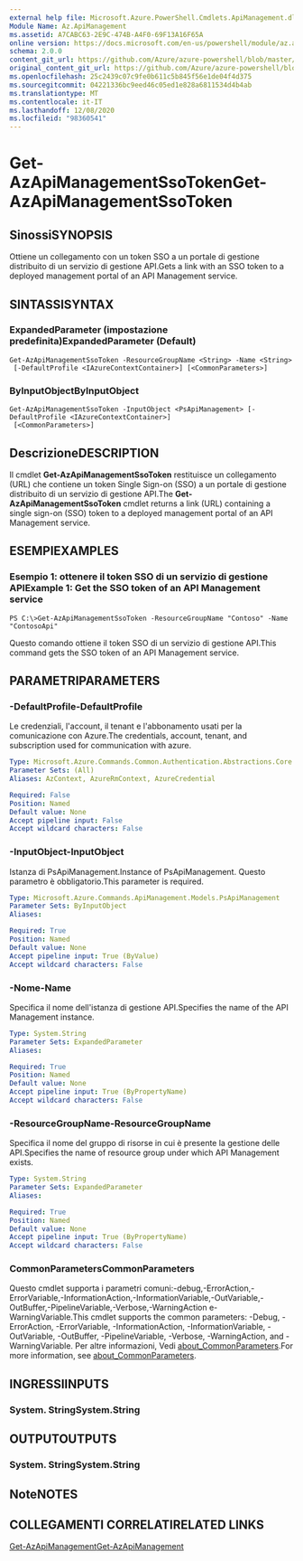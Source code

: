 ```yaml
---
external help file: Microsoft.Azure.PowerShell.Cmdlets.ApiManagement.dll-Help.xml
Module Name: Az.ApiManagement
ms.assetid: A7CABC63-2E9C-474B-A4F0-69F13A16F65A
online version: https://docs.microsoft.com/en-us/powershell/module/az.apimanagement/get-azapimanagementssotoken
schema: 2.0.0
content_git_url: https://github.com/Azure/azure-powershell/blob/master/src/ApiManagement/ApiManagement/help/Get-AzApiManagementSsoToken.md
original_content_git_url: https://github.com/Azure/azure-powershell/blob/master/src/ApiManagement/ApiManagement/help/Get-AzApiManagementSsoToken.md
ms.openlocfilehash: 25c2439c07c9fe0b611c5b845f56e1de04f4d375
ms.sourcegitcommit: 04221336bc9eed46c05ed1e828a6811534d4b4ab
ms.translationtype: MT
ms.contentlocale: it-IT
ms.lasthandoff: 12/08/2020
ms.locfileid: "98360541"
---
```

# <span data-ttu-id="2da39-101">Get-AzApiManagementSsoToken</span><span class="sxs-lookup"><span data-stu-id="2da39-101">Get-AzApiManagementSsoToken</span></span>

## <span data-ttu-id="2da39-102">Sinossi</span><span class="sxs-lookup"><span data-stu-id="2da39-102">SYNOPSIS</span></span>
<span data-ttu-id="2da39-103">Ottiene un collegamento con un token SSO a un portale di gestione distribuito di un servizio di gestione API.</span><span class="sxs-lookup"><span data-stu-id="2da39-103">Gets a link with an SSO token to a deployed management portal of an API Management service.</span></span>

## <span data-ttu-id="2da39-104">SINTASSI</span><span class="sxs-lookup"><span data-stu-id="2da39-104">SYNTAX</span></span>

### <span data-ttu-id="2da39-105">ExpandedParameter (impostazione predefinita)</span><span class="sxs-lookup"><span data-stu-id="2da39-105">ExpandedParameter (Default)</span></span>
```
Get-AzApiManagementSsoToken -ResourceGroupName <String> -Name <String>
 [-DefaultProfile <IAzureContextContainer>] [<CommonParameters>]
```

### <span data-ttu-id="2da39-106">ByInputObject</span><span class="sxs-lookup"><span data-stu-id="2da39-106">ByInputObject</span></span>
```
Get-AzApiManagementSsoToken -InputObject <PsApiManagement> [-DefaultProfile <IAzureContextContainer>]
 [<CommonParameters>]
```

## <span data-ttu-id="2da39-107">Descrizione</span><span class="sxs-lookup"><span data-stu-id="2da39-107">DESCRIPTION</span></span>
<span data-ttu-id="2da39-108">Il cmdlet **Get-AzApiManagementSsoToken** restituisce un collegamento (URL) che contiene un token Single Sign-on (SSO) a un portale di gestione distribuito di un servizio di gestione API.</span><span class="sxs-lookup"><span data-stu-id="2da39-108">The **Get-AzApiManagementSsoToken** cmdlet returns a link (URL) containing a single sign-on (SSO) token to a deployed management portal of an API Management service.</span></span>

## <span data-ttu-id="2da39-109">ESEMPI</span><span class="sxs-lookup"><span data-stu-id="2da39-109">EXAMPLES</span></span>

### <span data-ttu-id="2da39-110">Esempio 1: ottenere il token SSO di un servizio di gestione API</span><span class="sxs-lookup"><span data-stu-id="2da39-110">Example 1: Get the SSO token of an API Management service</span></span>
```
PS C:\>Get-AzApiManagementSsoToken -ResourceGroupName "Contoso" -Name "ContosoApi"
```

<span data-ttu-id="2da39-111">Questo comando ottiene il token SSO di un servizio di gestione API.</span><span class="sxs-lookup"><span data-stu-id="2da39-111">This command gets the SSO token of an API Management service.</span></span>

## <span data-ttu-id="2da39-112">PARAMETRI</span><span class="sxs-lookup"><span data-stu-id="2da39-112">PARAMETERS</span></span>

### <span data-ttu-id="2da39-113">-DefaultProfile</span><span class="sxs-lookup"><span data-stu-id="2da39-113">-DefaultProfile</span></span>
<span data-ttu-id="2da39-114">Le credenziali, l'account, il tenant e l'abbonamento usati per la comunicazione con Azure.</span><span class="sxs-lookup"><span data-stu-id="2da39-114">The credentials, account, tenant, and subscription used for communication with azure.</span></span>

```yaml
Type: Microsoft.Azure.Commands.Common.Authentication.Abstractions.Core.IAzureContextContainer
Parameter Sets: (All)
Aliases: AzContext, AzureRmContext, AzureCredential

Required: False
Position: Named
Default value: None
Accept pipeline input: False
Accept wildcard characters: False
```

### <span data-ttu-id="2da39-115">-InputObject</span><span class="sxs-lookup"><span data-stu-id="2da39-115">-InputObject</span></span>
<span data-ttu-id="2da39-116">Istanza di PsApiManagement.</span><span class="sxs-lookup"><span data-stu-id="2da39-116">Instance of PsApiManagement.</span></span> <span data-ttu-id="2da39-117">Questo parametro è obbligatorio.</span><span class="sxs-lookup"><span data-stu-id="2da39-117">This parameter is required.</span></span>

```yaml
Type: Microsoft.Azure.Commands.ApiManagement.Models.PsApiManagement
Parameter Sets: ByInputObject
Aliases:

Required: True
Position: Named
Default value: None
Accept pipeline input: True (ByValue)
Accept wildcard characters: False
```

### <span data-ttu-id="2da39-118">-Nome</span><span class="sxs-lookup"><span data-stu-id="2da39-118">-Name</span></span>
<span data-ttu-id="2da39-119">Specifica il nome dell'istanza di gestione API.</span><span class="sxs-lookup"><span data-stu-id="2da39-119">Specifies the name of the API Management instance.</span></span>

```yaml
Type: System.String
Parameter Sets: ExpandedParameter
Aliases:

Required: True
Position: Named
Default value: None
Accept pipeline input: True (ByPropertyName)
Accept wildcard characters: False
```

### <span data-ttu-id="2da39-120">-ResourceGroupName</span><span class="sxs-lookup"><span data-stu-id="2da39-120">-ResourceGroupName</span></span>
<span data-ttu-id="2da39-121">Specifica il nome del gruppo di risorse in cui è presente la gestione delle API.</span><span class="sxs-lookup"><span data-stu-id="2da39-121">Specifies the name of resource group under which API Management exists.</span></span>

```yaml
Type: System.String
Parameter Sets: ExpandedParameter
Aliases:

Required: True
Position: Named
Default value: None
Accept pipeline input: True (ByPropertyName)
Accept wildcard characters: False
```

### <span data-ttu-id="2da39-122">CommonParameters</span><span class="sxs-lookup"><span data-stu-id="2da39-122">CommonParameters</span></span>
<span data-ttu-id="2da39-123">Questo cmdlet supporta i parametri comuni:-debug,-ErrorAction,-ErrorVariable,-InformationAction,-InformationVariable,-OutVariable,-OutBuffer,-PipelineVariable,-Verbose,-WarningAction e-WarningVariable.</span><span class="sxs-lookup"><span data-stu-id="2da39-123">This cmdlet supports the common parameters: -Debug, -ErrorAction, -ErrorVariable, -InformationAction, -InformationVariable, -OutVariable, -OutBuffer, -PipelineVariable, -Verbose, -WarningAction, and -WarningVariable.</span></span> <span data-ttu-id="2da39-124">Per altre informazioni, Vedi [about_CommonParameters](http://go.microsoft.com/fwlink/?LinkID=113216).</span><span class="sxs-lookup"><span data-stu-id="2da39-124">For more information, see [about_CommonParameters](http://go.microsoft.com/fwlink/?LinkID=113216).</span></span>

## <span data-ttu-id="2da39-125">INGRESSI</span><span class="sxs-lookup"><span data-stu-id="2da39-125">INPUTS</span></span>

### <span data-ttu-id="2da39-126">System. String</span><span class="sxs-lookup"><span data-stu-id="2da39-126">System.String</span></span>

## <span data-ttu-id="2da39-127">OUTPUT</span><span class="sxs-lookup"><span data-stu-id="2da39-127">OUTPUTS</span></span>

### <span data-ttu-id="2da39-128">System. String</span><span class="sxs-lookup"><span data-stu-id="2da39-128">System.String</span></span>

## <span data-ttu-id="2da39-129">Note</span><span class="sxs-lookup"><span data-stu-id="2da39-129">NOTES</span></span>

## <span data-ttu-id="2da39-130">COLLEGAMENTI CORRELATI</span><span class="sxs-lookup"><span data-stu-id="2da39-130">RELATED LINKS</span></span>

[<span data-ttu-id="2da39-131">Get-AzApiManagement</span><span class="sxs-lookup"><span data-stu-id="2da39-131">Get-AzApiManagement</span></span>](./Get-AzApiManagement.md)


